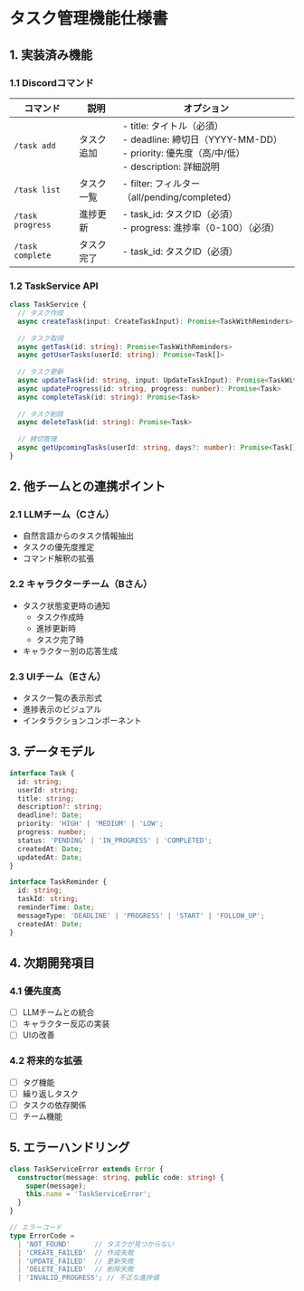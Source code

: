 # タスク管理機能仕様書

## 1. 実装済み機能

### 1.1 Discordコマンド
| コマンド | 説明 | オプション |
|---------|------|-----------|
| `/task add` | タスク追加 | - title: タイトル（必須）<br>- deadline: 締切日（YYYY-MM-DD）<br>- priority: 優先度（高/中/低）<br>- description: 詳細説明 |
| `/task list` | タスク一覧 | - filter: フィルター（all/pending/completed） |
| `/task progress` | 進捗更新 | - task_id: タスクID（必須）<br>- progress: 進捗率（0-100）（必須） |
| `/task complete` | タスク完了 | - task_id: タスクID（必須） |

### 1.2 TaskService API
```typescript
class TaskService {
  // タスク作成
  async createTask(input: CreateTaskInput): Promise<TaskWithReminders>
  
  // タスク取得
  async getTask(id: string): Promise<TaskWithReminders>
  async getUserTasks(userId: string): Promise<Task[]>
  
  // タスク更新
  async updateTask(id: string, input: UpdateTaskInput): Promise<TaskWithReminders>
  async updateProgress(id: string, progress: number): Promise<Task>
  async completeTask(id: string): Promise<Task>
  
  // タスク削除
  async deleteTask(id: string): Promise<Task>
  
  // 締切管理
  async getUpcomingTasks(userId: string, days?: number): Promise<Task[]>
}
```

## 2. 他チームとの連携ポイント

### 2.1 LLMチーム（Cさん）
- 自然言語からのタスク情報抽出
- タスクの優先度推定
- コマンド解釈の拡張

### 2.2 キャラクターチーム（Bさん）
- タスク状態変更時の通知
  - タスク作成時
  - 進捗更新時
  - タスク完了時
- キャラクター別の応答生成

### 2.3 UIチーム（Eさん）
- タスク一覧の表示形式
- 進捗表示のビジュアル
- インタラクションコンポーネント

## 3. データモデル

```typescript
interface Task {
  id: string;
  userId: string;
  title: string;
  description?: string;
  deadline?: Date;
  priority: 'HIGH' | 'MEDIUM' | 'LOW';
  progress: number;
  status: 'PENDING' | 'IN_PROGRESS' | 'COMPLETED';
  createdAt: Date;
  updatedAt: Date;
}

interface TaskReminder {
  id: string;
  taskId: string;
  reminderTime: Date;
  messageType: 'DEADLINE' | 'PROGRESS' | 'START' | 'FOLLOW_UP';
  createdAt: Date;
}
```

## 4. 次期開発項目

### 4.1 優先度高
- [ ] LLMチームとの統合
- [ ] キャラクター反応の実装
- [ ] UIの改善

### 4.2 将来的な拡張
- [ ] タグ機能
- [ ] 繰り返しタスク
- [ ] タスクの依存関係
- [ ] チーム機能

## 5. エラーハンドリング

```typescript
class TaskServiceError extends Error {
  constructor(message: string, public code: string) {
    super(message);
    this.name = 'TaskServiceError';
  }
}

// エラーコード
type ErrorCode = 
  | 'NOT_FOUND'      // タスクが見つからない
  | 'CREATE_FAILED'  // 作成失敗
  | 'UPDATE_FAILED'  // 更新失敗
  | 'DELETE_FAILED'  // 削除失敗
  | 'INVALID_PROGRESS'; // 不正な進捗値
```